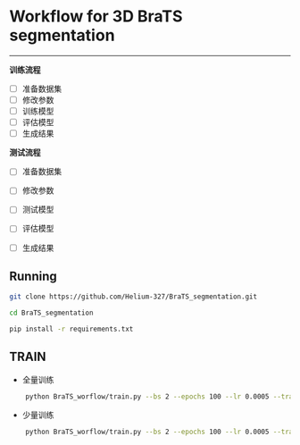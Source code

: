 # Workflow for 3D BraTS segmentation

---

**训练流程**

- [ ] 准备数据集
- [ ] 修改参数
- [ ] 训练模型
- [ ] 评估模型
- [ ] 生成结果

**测试流程**

- [ ] 准备数据集
- [ ] 修改参数
- [ ] 测试模型
- [ ] 评估模型
- [ ] 生成结果


## Running

```bash
git clone https://github.com/Helium-327/BraTS_segmentation.git

cd BraTS_segmentation

pip install -r requirements.txt

```


## TRAIN

- 全量训练

```bash
    python BraTS_worflow/train.py --bs 2 --epochs 100 --lr 0.0005 --train_mode full

```

- 少量训练

```bash
    python BraTS_worflow/train.py --bs 2 --epochs 100 --lr 0.0005 --train_mode local --local_train_length <训练集长度> --local_val_length <验证集长度>
```